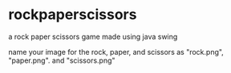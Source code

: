 # rockpaperscissors
a rock paper scissors game made using java swing

name your image for the rock, paper, and scissors as "rock.png", "paper.png". and "scissors.png"
